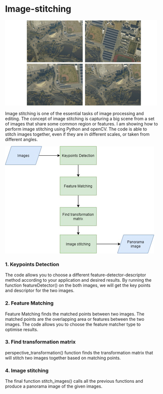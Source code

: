 # Image-stitching


<img src="./images/img1.gif">


Image stitching is one of the essential tasks of image processing and editing. The concept of image stitching is capturing a big scene from a set of images that share some common region or features. I am showing how to perform image stitching using Python and openCV.
The code is able to stitch images together, even if they are in different scales, or taken from different angles.


<img src="./images/diagram.jpg">



### 1. Keypoints Detection
The code allows you to choose a different feature-detector-descriptor method according to your application and desired results.
By running the function featureDetector() on the both images, we will get the key points and descriptor for the two images. 

### 2. Feature Matching
Feature Matching finds the matched points between two images. The matched points are the overlapping area or features between the two images. The code allows you to choose the feature matcher type to optimise results.

### 3. Find transformation matrix
perspective_transformation() function finds the transformation matrix that will stitch two images together based on matching points.
 
 ### 4. Image stitching
 The final function stitch_images() calls all the previous functions and produce a panorama image of the given images.

